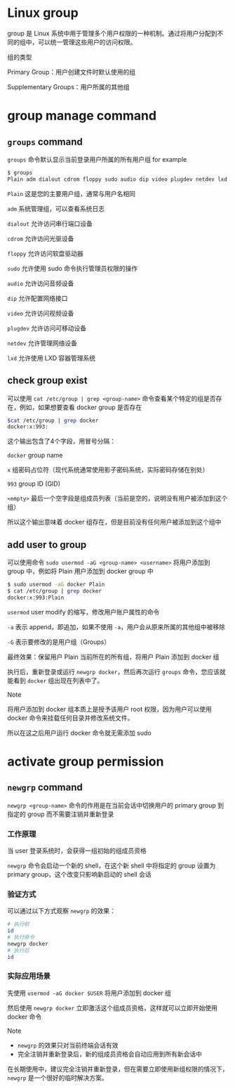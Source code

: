 # Linux group

group 是 Linux 系统中用于管理多个用户权限的一种机制。通过将用户分配到不同的组中，可以统一管理这些用户的访问权限。

组的类型

Primary Group：用户创建文件时默认使用的组

Supplementary Groups：用户所属的其他组

# group manage command

## `groups` command

`groups` 命令默认显示当前登录用户所属的所有用户组 for example

```bash
$ groups
Plain adm dialout cdrom floppy sudo audio dip video plugdev netdev lxd
```

`Plain` 这是您的主要用户组，通常与用户名相同

`adm` 系统管理组，可以查看系统日志

`dialout` 允许访问串行端口设备

`cdrom` 允许访问光驱设备

`floppy` 允许访问软盘驱动器

`sudo` 允许使用 sudo 命令执行管理员权限的操作

`audio` 允许访问音频设备

`dip` 允许配置网络接口

`video` 允许访问视频设备

`plugdev` 允许访问可移动设备

`netdev` 允许管理网络设备

`lxd` 允许使用 LXD 容器管理系统



## check group exist

可以使用 `cat /etc/group | grep <group-name>` 命令查看某个特定的组是否存在，例如，如果想要查看 docker group 是否存在

```bash
$cat /etc/group | grep docker
docker:x:993:
```

这个输出包含了4个字段，用冒号分隔：

`docker` group name

`x` 组密码占位符（现代系统通常使用影子密码系统，实际密码存储在别处）

`993` group ID (GID)

`<empty>` 最后一个空字段是组成员列表（当前是空的，说明没有用户被添加到这个组）

所以这个输出意味着 docker 组存在，但是目前没有任何用户被添加到这个组中

## add user to group

可以使用命令 `sudo usermod -aG <group-name> <username>` 将用户添加到 group 中，例如将 Plain 用户添加到 docker group 中

```bash
$ sudo usermod -aG docker Plain
$ cat /etc/group | grep docker
docker:x:993:Plain
```

`usermod` user modify 的缩写，修改用户账户属性的命令

`-a` 表示 append，即追加，如果不使用 `-a`，用户会从原来所属的其他组中被移除

`-G` 表示要修改的是用户组（Groups）

最终效果：保留用户 Plain 当前所在的所有组，将用户 Plain 添加到 docker 组

执行后，重新登录或运行 `newgrp docker`，然后再次运行 `groups` 命令，您应该就能看到 `docker` 组出现在列表中了。



> [!note]
>
> 将用户添加到 docker 组本质上是授予该用户 root 权限，因为用户可以使用 docker 命令来挂载任何目录并修改系统文件。
>
> 所以在这之后用户运行 docker 命令就无需添加 sudo

# activate group permission

## `newgrp` command

`newgrp <group-name>` 命令的作用是在当前会话中切换用户的 primary group 到指定的 group 而不需要注销并重新登录

### 工作原理

当 user 登录系统时，会获得一组初始的组成员资格

`newgrp` 命令会启动一个新的 shell，在这个新 shell 中将指定的 group 设置为 primary group，这个改变只影响新启动的 shell 会话

### 验证方式

可以通过以下方式观察 `newgrp` 的效果：

```bash
# 执行前
id
# 执行命令
newgrp docker
# 执行后
id
```

### 实际应用场景

先使用 `usermod -aG docker $USER` 将用户添加到 docker 组

然后使用 `newgrp docker` 立即激活这个组成员资格，这样就可以立即开始使用 docker 命令

> [!note]
>
> - `newgrp` 的效果只对当前终端会话有效
> - 完全注销并重新登录后，新的组成员资格会自动应用到所有新会话中
>
> 在长期使用中，建议完全注销并重新登录，但在需要立即使用新组权限的情况下，`newgrp` 是一个很好的临时解决方案。
>